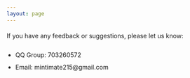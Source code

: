 ```yaml
---
layout: page
---
```


<script setup>
import {
  VPTeamPage,
  VPTeamPageTitle,
  VPTeamMembers,
  VPTeamPageSection
} from 'vitepress/theme';

const members = [
  {
    avatar: '/avatar.png',
    name: 'Mintimate',
    title: 'Full Stack Development',
    links: [
      { icon: 'github', link: 'https://github.com/Mintimate' },
      { icon: 'youtube', link: 'https://www.youtube.com/@mintimate' },
      {icon: {svg: '<svg t="1692535452107" class="icon" viewBox="0 0 1024 1024" version="1.1" xmlns="http://www.w3.org/2000/svg" p-id="32228" width="200" height="200"><path d="M977.2 208.2c33.4 36.2 48.8 79.4 46.6 131.4v404.8c-0.8 52.8-18.4 96.2-53 130.2-34.4 34-78.2 51.8-131 53.4H184.04c-52.9-1.6-96.42-19.6-130.56-54.4C19.364 838.8 1.534 793 0 736.4V339.6c1.534-52 19.364-95.2 53.48-131.4C87.62 175.5 131.14 157.54 184.04 156h58.76L192.1 104.38c-11.5-11.46-17.26-26-17.26-43.58 0-17.6 5.76-32.12 17.26-43.594C203.6 5.736 218.2 0 235.8 0s32.2 5.736 43.8 17.206L426.2 156h176l149-138.794C763.4 5.736 778.4 0 796 0c17.6 0 32.2 5.736 43.8 17.206 11.4 11.474 17.2 25.994 17.2 43.594 0 17.58-5.8 32.12-17.2 43.58L789.2 156h58.6c52.8 1.54 96 19.5 129.4 52.2z m-77.6 139.4c-0.8-19.2-7.4-34.8-21.4-47-10.4-12.2-28-18.8-45.4-19.6H192.1c-19.18 0.8-34.9 7.4-47.16 19.6-12.28 12.2-18.8 27.8-19.56 47v388.8c0 18.4 6.52 34 19.56 47s28.76 19.6 47.16 19.6H832.8c18.4 0 34-6.6 46.6-19.6 12.6-13 19.4-28.6 20.2-47V347.6z m-528.6 85.4c12.6 12.6 19.4 28.2 20.2 46.4V546c-0.8 18.4-7.4 33.8-19.6 46.4-12.4 12.6-28 19-47.2 19-19.2 0-35-6.4-47.2-19-12.2-12.6-18.8-28-19.6-46.4v-66.6c0.8-18.2 7.6-33.8 20.2-46.4 12.6-12.6 26.4-19.2 46.6-20 18.4 0.8 34 7.4 46.6 20z m383 0c12.6 12.6 19.4 28.2 20.2 46.4V546c-0.8 18.4-7.4 33.8-19.6 46.4-12.2 12.6-28 19-47.2 19-19.2 0-34.8-6.4-47.2-19-14-12.6-18.8-28-19.4-46.4v-66.6c0.6-18.2 7.4-33.8 20-46.4 12.6-12.6 28.2-19.2 46.6-20 18.4 0.8 34 7.4 46.6 20z" p-id="32229"></path></svg>'}, link: 'https://space.bilibili.com/355567627'},
    ],
    sponsor:'https://afdian.net/a/mintimate',
  },
  {
    avatar: 'https://avatars.githubusercontent.com/u/132128788',
    name: 'YummyCocoa',
    title: 'Key Partners (●\'◡\'●)ﾉ♥',
    links: [
      { icon: 'github', link: 'https://github.com/YummyCocoa' },
    ],
  },

]
</script>

<VPTeamPage>
  <VPTeamPageTitle>
    <template #title>
      About
    </template>
    <template #lead>
      Currently, I am primarily developing alone, and I look forward to collaborating with others.
    </template>
  </VPTeamPageTitle>
  <VPTeamMembers
    :members="members"
  />
  <VPTeamPageSection>
    <template #title>Contact us</template>
  </VPTeamPageSection>
<div class="container">
<p>If you have any feedback or suggestions, please let us know: </p>
<ul>
    <li>QQ Group: 703260572</li>
    <li>Email: mintimate215@gmail.com</li>
</ul>
</div>
</VPTeamPage>

<style scope>
ul{
  list-style: disc
}

ul, ol {
    padding-left: 1.25rem;
    margin: 16px 0;
    line-height: 28px;
}

p {
    line-height: 28px;
}

.VPFeatures {
  position: relative;
  padding: 0 24px;
}

@media (min-width: 640px) {
  .VPFeatures {
    padding:0 48px;
  }
}

@media (min-width: 960px) {
  .VPFeatures {
    padding:0 64px
  }
}

.container {
  margin: 0 auto;
  max-width: 1152px
}
</style>